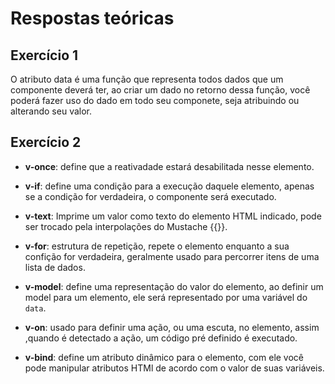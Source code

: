# Respostas teóricas

## Exercício 1
O atributo data é uma função que representa todos dados que um componente deverá ter, ao criar um dado no retorno dessa função, você poderá fazer uso do dado em todo seu componete, seja atribuindo ou alterando seu valor.

## Exercício 2

- **v-once**: define que a reativadade estará desabilitada nesse elemento.

- **v-if**: define uma condição para a execução daquele elemento, apenas se a condição for verdadeira, o componente será executado.

- **v-text**: Imprime um valor como texto do elemento HTML indicado, pode ser trocado pela interpolações do Mustache {{}}.

- **v-for**: estrutura de repetição, repete o elemento enquanto a sua confição for verdadeira, geralmente usado para percorrer itens de uma lista de dados.

- **v-model**: define uma representação do valor do elemento, ao definir um model para um elemento, ele será representado por uma variável do `data`.

- **v-on**: usado para definir uma ação, ou uma escuta, no elemento, assim ,quando é detectado a ação, um código pré definido é executado.

- **v-bind**: define um atributo dinâmico para o elemento, com ele você pode manipular atributos HTMl de acordo com o valor de suas variáveis.
